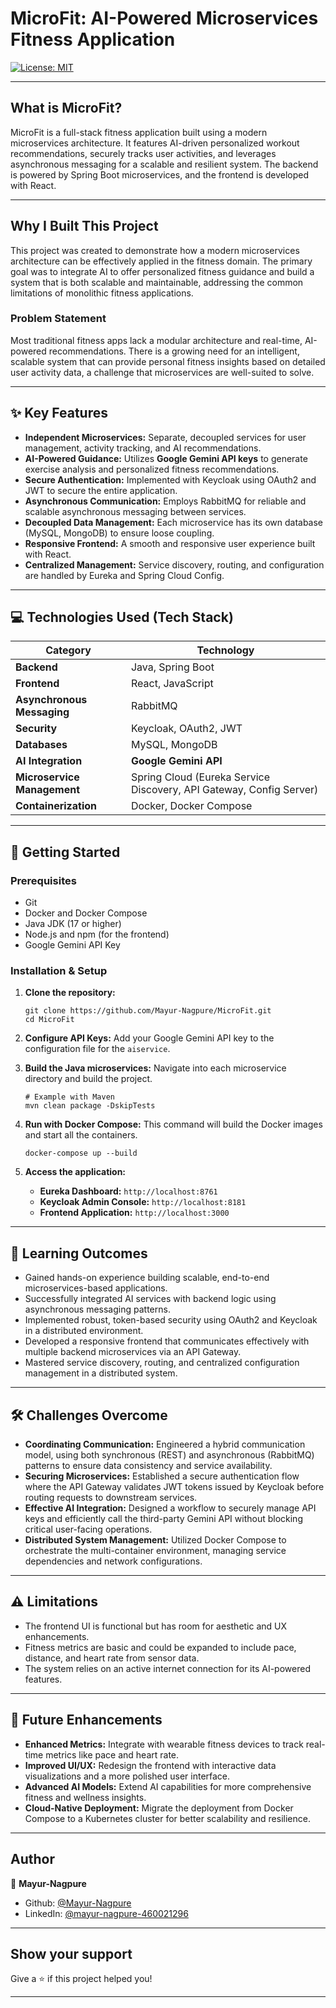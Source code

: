 # MicroFit: AI-Powered Microservices Fitness Application

[![License: MIT](https://img.shields.io/badge/License-MIT-yellow.svg)](https://opensource.org/licenses/MIT)

---

## What is MicroFit?

MicroFit is a full-stack fitness application built using a modern microservices architecture. It features AI-driven personalized workout recommendations, securely tracks user activities, and leverages asynchronous messaging for a scalable and resilient system. The backend is powered by Spring Boot microservices, and the frontend is developed with React.

---

## Why I Built This Project

This project was created to demonstrate how a modern microservices architecture can be effectively applied in the fitness domain. The primary goal was to integrate AI to offer personalized fitness guidance and build a system that is both scalable and maintainable, addressing the common limitations of monolithic fitness applications.

### Problem Statement

Most traditional fitness apps lack a modular architecture and real-time, AI-powered recommendations. There is a growing need for an intelligent, scalable system that can provide personal fitness insights based on detailed user activity data, a challenge that microservices are well-suited to solve.

---

## ✨ Key Features

-   **Independent Microservices:** Separate, decoupled services for user management, activity tracking, and AI recommendations.
-   **AI-Powered Guidance:** Utilizes **Google Gemini API keys** to generate exercise analysis and personalized fitness recommendations.
-   **Secure Authentication:** Implemented with Keycloak using OAuth2 and JWT to secure the entire application.
-   **Asynchronous Communication:** Employs RabbitMQ for reliable and scalable asynchronous messaging between services.
-   **Decoupled Data Management:** Each microservice has its own database (MySQL, MongoDB) to ensure loose coupling.
-   **Responsive Frontend:** A smooth and responsive user experience built with React.
-   **Centralized Management:** Service discovery, routing, and configuration are handled by Eureka and Spring Cloud Config.

---

## 💻 Technologies Used (Tech Stack)

| Category                  | Technology                                                              |
| ------------------------- | ----------------------------------------------------------------------- |
| **Backend**               | Java, Spring Boot                                                       |
| **Frontend**              | React, JavaScript                                                       |
| **Asynchronous Messaging**| RabbitMQ                                                                |
| **Security**              | Keycloak, OAuth2, JWT                                                   |
| **Databases**             | MySQL, MongoDB                                                          |
| **AI Integration**        | **Google Gemini API**                                                   |
| **Microservice Management**| Spring Cloud (Eureka Service Discovery, API Gateway, Config Server)     |
| **Containerization**      | Docker, Docker Compose                                                  |

---

## 🚀 Getting Started

### Prerequisites

-   Git
-   Docker and Docker Compose
-   Java JDK (17 or higher)
-   Node.js and npm (for the frontend)
-   Google Gemini API Key

### Installation & Setup

1.  **Clone the repository:**
    ```
    git clone https://github.com/Mayur-Nagpure/MicroFit.git
    cd MicroFit
    ```
2.  **Configure API Keys:**
    Add your Google Gemini API key to the configuration file for the `aiservice`.

3.  **Build the Java microservices:**
    Navigate into each microservice directory and build the project.
    ```
    # Example with Maven
    mvn clean package -DskipTests
    ```

4.  **Run with Docker Compose:**
    This command will build the Docker images and start all the containers.
    ```
    docker-compose up --build
    ```

5.  **Access the application:**
    -   **Eureka Dashboard:** `http://localhost:8761`
    -   **Keycloak Admin Console:** `http://localhost:8181`
    -   **Frontend Application:** `http://localhost:3000`

---

## 🧠 Learning Outcomes

-   Gained hands-on experience building scalable, end-to-end microservices-based applications.
-   Successfully integrated AI services with backend logic using asynchronous messaging patterns.
-   Implemented robust, token-based security using OAuth2 and Keycloak in a distributed environment.
-   Developed a responsive frontend that communicates effectively with multiple backend microservices via an API Gateway.
-   Mastered service discovery, routing, and centralized configuration management in a distributed system.

---

## 🛠️ Challenges Overcome

-   **Coordinating Communication:** Engineered a hybrid communication model, using both synchronous (REST) and asynchronous (RabbitMQ) patterns to ensure data consistency and service availability.
-   **Securing Microservices:** Established a secure authentication flow where the API Gateway validates JWT tokens issued by Keycloak before routing requests to downstream services.
-   **Effective AI Integration:** Designed a workflow to securely manage API keys and efficiently call the third-party Gemini API without blocking critical user-facing operations.
-   **Distributed System Management:** Utilized Docker Compose to orchestrate the multi-container environment, managing service dependencies and network configurations.

---

## ⚠️ Limitations

-   The frontend UI is functional but has room for aesthetic and UX enhancements.
-   Fitness metrics are basic and could be expanded to include pace, distance, and heart rate from sensor data.
-   The system relies on an active internet connection for its AI-powered features.

---

## 🔮 Future Enhancements

-   **Enhanced Metrics:** Integrate with wearable fitness devices to track real-time metrics like pace and heart rate.
-   **Improved UI/UX:** Redesign the frontend with interactive data visualizations and a more polished user interface.
-   **Advanced AI Models:** Extend AI capabilities for more comprehensive fitness and wellness insights.
-   **Cloud-Native Deployment:** Migrate the deployment from Docker Compose to a Kubernetes cluster for better scalability and resilience.

---

## Author

👤 **Mayur-Nagpure**

*   Github: [@Mayur-Nagpure](https://github.com/Mayur-Nagpure)
*   LinkedIn: [@mayur-nagpure-460021296](https://linkedin.com/in/mayur-nagpure-460021296)

---

## Show your support

Give a ⭐️ if this project helped you!

***
